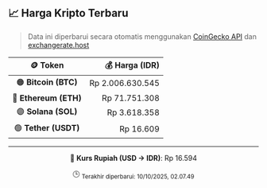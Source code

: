

<!-- HARGA_KRIPTO -->
## 📈 Harga Kripto Terbaru

> Data ini diperbarui secara otomatis menggunakan [CoinGecko API](https://www.coingecko.com/) dan [exchangerate.host](https://exchangerate.host/)

<div align="center">

| 🪙 Token | 💰 Harga (IDR) |
|:------:|---------------:|
| 🟠 **Bitcoin (BTC)**   | Rp 2.006.630.545 |
| 🔵 **Ethereum (ETH)**  | Rp 71.751.308 |
| 🟣 **Solana (SOL)**    | Rp 3.618.358 |
| 🟢 **Tether (USDT)**   | Rp 16.609 |

---

💱 **Kurs Rupiah (USD → IDR)**: Rp 16.594

🕒 <sub>Terakhir diperbarui: 10/10/2025, 02.07.49</sub>

</div>
<!-- /HARGA_KRIPTO -->